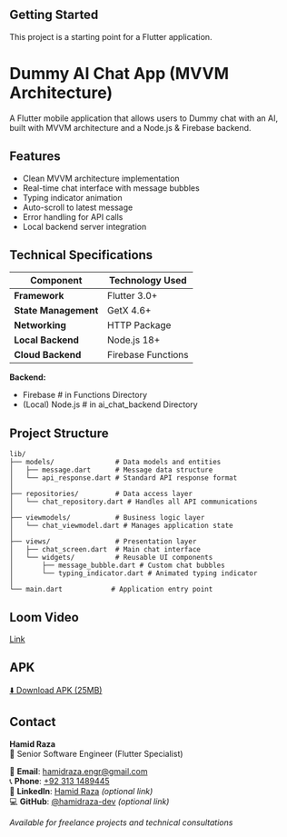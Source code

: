 
## Getting Started

This project is a starting point for a Flutter application.

# Dummy AI Chat App (MVVM Architecture)

A Flutter mobile application that allows users to  Dummy chat with an AI, built with MVVM architecture and a Node.js & Firebase backend.

## Features

- Clean MVVM architecture implementation
- Real-time chat interface with message bubbles
- Typing indicator animation
- Auto-scroll to latest message
- Error handling for API calls
- Local backend server integration

## Technical Specifications

| Component          | Technology Used         |
|--------------------|-------------------------|
| **Framework**      | Flutter 3.0+            |
| **State Management** | GetX 4.6+             |
| **Networking**     | HTTP Package  |
| **Local Backend**  | Node.js 18+  |
| **Cloud Backend**  | Firebase Functions      |


**Backend:**
- Firebase # in Functions Directory
- (Local) Node.js # in ai_chat_backend Directory

## Project Structure

```
lib/
├── models/               # Data models and entities
│   ├── message.dart      # Message data structure
│   └── api_response.dart # Standard API response format
│
├── repositories/         # Data access layer
│   └── chat_repository.dart # Handles all API communications
│
├── viewmodels/           # Business logic layer
│   └── chat_viewmodel.dart # Manages application state
│
├── views/                # Presentation layer
│   ├── chat_screen.dart  # Main chat interface
│   └── widgets/          # Reusable UI components
│       ├── message_bubble.dart # Custom chat bubbles
│       └── typing_indicator.dart # Animated typing indicator
│
└── main.dart            # Application entry point
```
## Loom Video
[Link](https://www.loom.com/share/76bb546443084e0dacf9d3f98b34ef48)

## APK 
[⬇️ Download APK (25MB)](Dummy%20AI%hat%20App.apk)


## Contact
**Hamid Raza**  
📍 Senior Software Engineer (Flutter Specialist)

📧 **Email**: [hamidraza.engr@gmail.com](mailto:hamidraza.engr@gmail.com)  
📞 **Phone**: [+92 313 1489445](tel:+923131489445)  
🔗 **LinkedIn**: [Hamid Raza](https://www.linkedin.com/in/hamid-raza-a01780199) *(optional link)*  
💻 **GitHub**: [@hamidraza-dev](https://github.com/Hamid-Raza-22) *(optional link)*

*Available for freelance projects and technical consultations*
